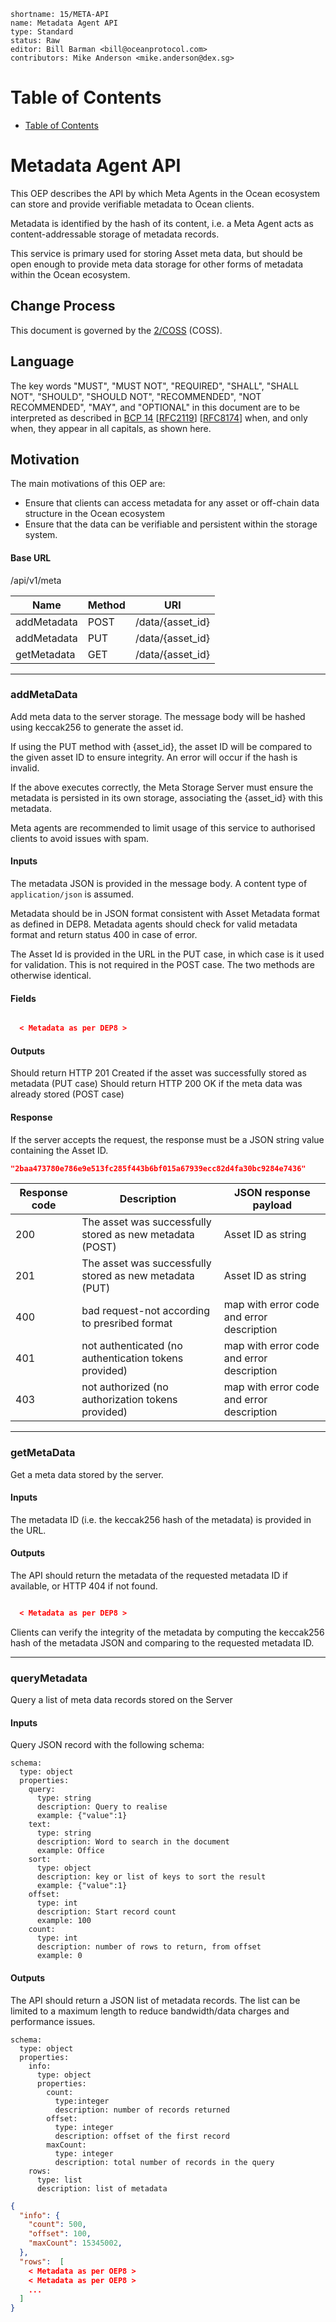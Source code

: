 ```
shortname: 15/META-API
name: Metadata Agent API
type: Standard
status: Raw
editor: Bill Barman <bill@oceanprotocol.com>
contributors: Mike Anderson <mike.anderson@dex.sg>
```


Table of Contents
=================

   * [Table of Contents](#table-of-contents)



# Metadata Agent API

This OEP describes the API by which Meta Agents in the Ocean ecosystem can store and provide verifiable metadata to Ocean clients.

Metadata is identified by the hash of its content, i.e. a Meta Agent acts as content-addressable storage of metadata records.

This service is primary used for storing Asset meta data, but should be open enough to provide meta data storage for other forms of metadata within the Ocean ecosystem.

## Change Process

This document is governed by the [2/COSS](../2/README.md) (COSS).

## Language

The key words "MUST", "MUST NOT", "REQUIRED", "SHALL", "SHALL NOT", "SHOULD", "SHOULD NOT", "RECOMMENDED", "NOT RECOMMENDED", "MAY", and "OPTIONAL" in this document are to be interpreted as described in [BCP 14](https://tools.ietf.org/html/bcp14) \[[RFC2119](https://tools.ietf.org/html/rfc2119)\] \[[RFC8174](https://tools.ietf.org/html/rfc8174)\] when, and only when, they appear in all capitals, as shown here.


## Motivation

The main motivations of this OEP are:

* Ensure that clients can access metadata for any asset or off-chain data structure in the Ocean ecosystem
* Ensure that the data can be verifiable and persistent within the storage system.


#### Base URL

/api/v1/meta

| Name             | Method | URI                          |
|------------------|--------|------------------------------|
| addMetadata      | POST   | /data/{asset_id}             |
| addMetadata      | PUT    | /data/{asset_id}             |
| getMetadata      | GET    | /data/{asset_id}             |


-------------------------------------------------------------------------------
### addMetaData

Add meta data to the server storage. The message body will be hashed using keccak256 to
generate the asset id.

If using the PUT method with {asset_id}, the asset ID will be compared to the given asset ID to ensure integrity. An error will occur if the hash is invalid.

If the above executes correctly, the Meta Storage Server must ensure the metadata is persisted in its own storage, associating the {asset_id} with this metadata.

Meta agents are recommended to limit usage of this service to authorised clients to avoid issues with spam.



#### Inputs

The metadata JSON is provided in the message body. A content type of `application/json` is assumed.

Metadata should be in JSON format consistent with Asset Metadata format as defined in DEP8. Metadata agents should
check for valid metadata format and return status 400 in case of error.

The Asset Id is provided in the URL in the PUT case, in which case is it used for validation. This is not required in the POST case. The two methods are otherwise identical.


#### Fields

```json

  < Metadata as per DEP8 >

```
#### Outputs

Should return HTTP 201 Created if the asset was successfully stored as metadata (PUT case)
Should return HTTP 200 OK if the meta data was already stored (POST case)

#### Response

If the server accepts the request, the response must be a JSON string value containing the Asset ID.

```json 
"2baa473780e786e9e513fc285f443b6bf015a67939ecc82d4fa30bc9284e7436"
```

| Response code | Description                                                                    | JSON response payload                     |
|---------------|--------------------------------------------------------------------------------|-------------------------------------------|
|           200 | The asset was successfully stored as new metadata (POST)                       | Asset ID as string                        |
|           201 | The asset was successfully stored as new metadata (PUT)                        | Asset ID as string                        |
|           400 | bad request-not according to presribed format                                  | map with error code and error description |
|           401 | not authenticated (no authentication tokens provided)                          | map with error code and error description |
|           403 | not authorized (no authorization tokens provided)                              | map with error code and error description |
           

-------------------------------------------------------------------------------
### getMetaData
Get a meta data stored by the server.

#### Inputs

The metadata ID (i.e. the keccak256 hash of the metadata) is provided in the URL.

#### Outputs

The API should return the metadata of the requested metadata ID if available, or HTTP 404 if not found.

```json

  < Metadata as per DEP8 >

```

Clients can verify the integrity of the metadata by computing the keccak256 hash of the metadata JSON and comparing to
the requested metadata ID.

-------------------------------------------------------------------------------
### queryMetadata
Query a list of meta data records stored on the Server

#### Inputs

Query JSON record with the following schema:

```
schema:
  type: object
  properties:
    query:
      type: string
      description: Query to realise
      example: {"value":1}
    text:
      type: string
      description: Word to search in the document
      example: Office
    sort:
      type: object
      description: key or list of keys to sort the result
      example: {"value":1}
    offset:
      type: int
      description: Start record count
      example: 100
    count:
      type: int
      description: number of rows to return, from offset
      example: 0
```

#### Outputs
The API should return a JSON list of metadata records. The list can be limited to a maximum length to reduce bandwidth/data charges and performance issues.

```
schema:
  type: object
  properties:
    info:
      type: object
      properties:
        count:
          type:integer
          description: number of records returned
        offset:
          type: integer
          description: offset of the first record
        maxCount:
          type: integer
          description: total number of records in the query
    rows:
      type: list
      description: list of metadata
```

```json
{
  "info": {
    "count": 500,
    "offset": 100,
    "maxCount": 15345002,
  },
  "rows":  [
    < Metadata as per OEP8 >
    < Metadata as per OEP8 >
    ...
  ]
}
```

